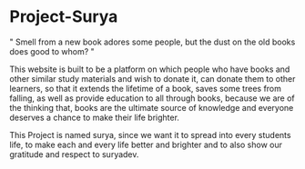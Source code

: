# Project-Surya

" Smell from a new book adores some people, but the dust on the old books does good to whom? "

This website is built to be a platform on which people who have books and other similar study materials and wish to donate it, 
can donate them to other learners, so that it extends the lifetime of a book, saves some trees from falling, as well as
provide education to all through books, because we are of the thinking that, books are the ultimate source of knowledge and 
everyone deserves a chance to make their life brighter.

This Project is named surya, since we want it to spread into every students life, to make each and every life better and brighter
and to also show our gratitude and respect to suryadev.
